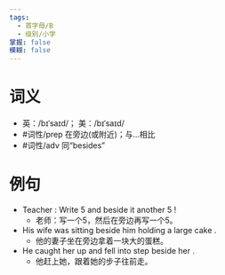 ```yaml
---
tags:
  - 首字母/B
  - 级别/小学
掌握: false
模糊: false
---
```

# 词义
- 英：/bɪˈsaɪd/； 美：/bɪˈsaɪd/
- #词性/prep  在旁边(或附近)；与…相比
- #词性/adv  同“besides”
# 例句
- Teacher : Write 5 and beside it another 5 !
	- 老师：写一个5，然后在旁边再写一个5。
- His wife was sitting beside him holding a large cake .
	- 他的妻子坐在旁边拿着一块大的蛋糕。
- He caught her up and fell into step beside her .
	- 他赶上她，跟着她的步子往前走。
